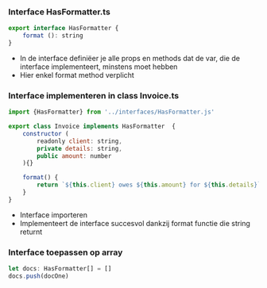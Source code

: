 ### Interface HasFormatter.ts
```javascript
export interface HasFormatter {
    format (): string
}
```
* In de interface definiëer je alle props en methods dat de var, die de interface implementeert, minstens moet hebben
* Hier enkel format method verplicht

### Interface implementeren in class Invoice.ts
```javascript
import {HasFormatter} from '../interfaces/HasFormatter.js'

export class Invoice implements HasFormatter  {
    constructor (
        readonly client: string,
        private details: string,
        public amount: number
    ){}

    format() {
        return `${this.client} owes ${this.amount} for ${this.details}`
    }
}
```
* Interface importeren
* Implementeert de interface succesvol dankzij format functie die string returnt

### Interface toepassen op array
```javascript
let docs: HasFormatter[] = []
docs.push(docOne)
```